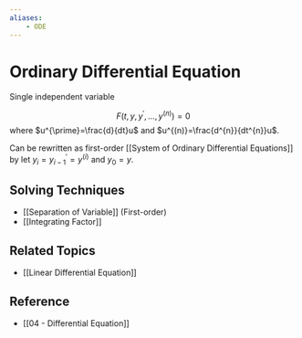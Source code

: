 ```yaml
---
aliases:
    - ODE
---
```


# Ordinary Differential Equation

Single independent variable

$$
F\left(t,y,y^{\prime},\dots,y^{(n)}\right)=0
$$where $u^{\prime}=\frac{d}{dt}u$ and $u^{(n)}=\frac{d^{n}}{dt^{n}}u$.

Can be rewritten as first-order [[System of Ordinary Differential Equations]] by let $y_{i}=y_{i-1}^{\prime}=y^{(i)}$ and $y_{0}=y$.

## Solving Techniques

- [[Separation of Variable]] (First-order)
- [[Integrating Factor]]

## Related Topics

- [[Linear Differential Equation]]
## Reference

- [[04 - Differential Equation]]
